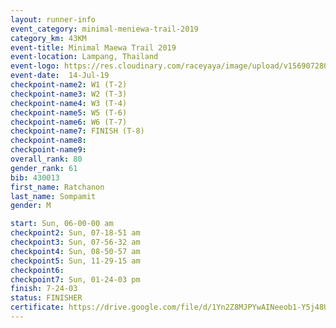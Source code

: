 ```yaml
---
layout: runner-info 
event_category: minimal-meniewa-trail-2019 
category_km: 43KM 
event-title: Minimal Maewa Trail 2019 
event-location: Lampang, Thailand 
event-logo: https://res.cloudinary.com/raceyaya/image/upload/v1569072805/logo/minimal-trail_ktnvsp.jpg 
event-date:  14-Jul-19 
checkpoint-name2: W1 (T-2) 
checkpoint-name3: W2 (T-3) 
checkpoint-name4: W3 (T-4) 
checkpoint-name5: W5 (T-6) 
checkpoint-name6: W6 (T-7) 
checkpoint-name7: FINISH (T-8) 
checkpoint-name8: 
checkpoint-name9: 
overall_rank: 80
gender_rank: 61
bib: 430013
first_name: Ratchanon
last_name: Sompamit
gender: M

start: Sun, 06-00-00 am
checkpoint2: Sun, 07-18-51 am
checkpoint3: Sun, 07-56-32 am
checkpoint4: Sun, 08-50-57 am
checkpoint5: Sun, 11-29-15 am
checkpoint6: 
checkpoint7: Sun, 01-24-03 pm
finish: 7-24-03
status: FINISHER
certificate: https://drive.google.com/file/d/1Yn2Z8MJPYwAINeeob1-Y5j48USzmiyOh/view?usp=sharing
---
```

